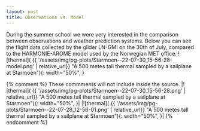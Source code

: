 ```yaml
---
layout: post
title: Observations vs. Model
---
```

During the summer school we were very interested in the comparison between observations and weather prediction systems.
Below you can see the flight data collected by the glider LN-GMI on the 30th of July, compared to the HARMONIE-AROME model used by the Norwegian MET office. 
![thermal]( {{ '/assets/img/pg-plots/Starmoen--22-07-30_15-56-28-model.png' | relative_url}} "A 500 metes tall thermal sampled by a sailplane at Starmoen"){: width="50%", }

{% comment %} 
    These commments will not include inside the source.
|![thermal]( {{ '/assets/img/pg-plots/Starmoen--22-07-30_15-56-28.png' | relative_url}} "A 500 metes tall thermal sampled by a sailplane at Starmoen"){: width="50%", }|
|![thermal]( {{ '/assets/img/pg-plots/Starmoen--22-07-28_12-56-01.png' | relative_url}} "A 500 metes tall thermal sampled by a sailplane at Starmoen"){: width="50%", }|
{% endcomment %}
